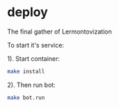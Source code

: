 # deploy

The final gather of Lermontovization

To start it's service:

1). Start container:

```bash
make install
```

2). Then run bot:

```bash
make bot.run
```
